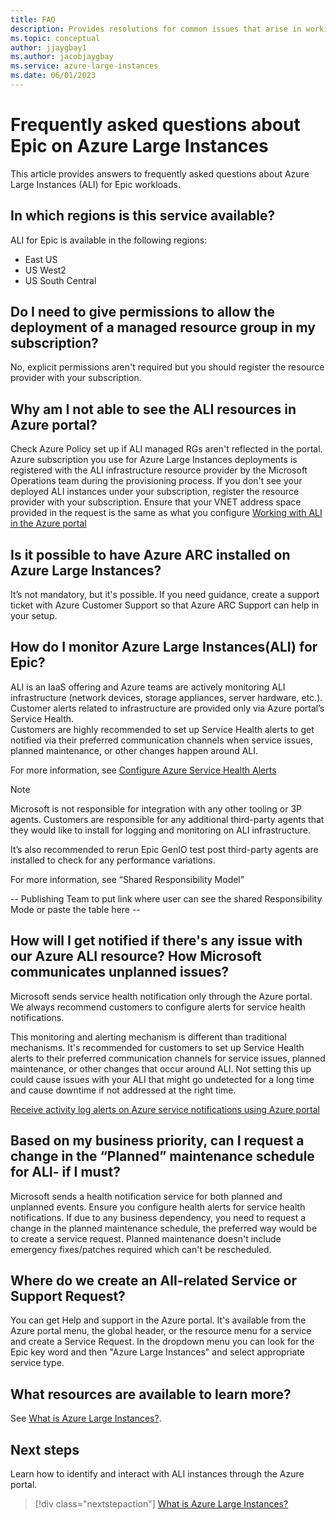 ```yaml
---
title: FAQ
description: Provides resolutions for common issues that arise in working with ALI for Epic.
ms.topic: conceptual
author: jjaygbay1
ms.author: jacobjaygbay
ms.service: azure-large-instances
ms.date: 06/01/2023
---
```


# Frequently asked questions about Epic on Azure Large Instances

This article provides answers to frequently asked questions about Azure Large Instances (ALI) for Epic workloads.

## In which regions is this service available?

ALI for Epic is available in the following regions:

* East US
* US West2
* US South Central  

## Do I need to give permissions to allow the deployment of a managed resource group in my subscription?

No, explicit permissions aren't required but you should register the resource provider with your subscription.

## Why am I not able to see the ALI resources in Azure portal?

Check Azure Policy set up if ALI managed RGs aren't reflected in the portal.
Azure subscription you use for Azure Large Instances deployments is registered with the ALI infrastructure resource provider by the Microsoft Operations team during the provisioning process.
If you don't see your deployed ALI instances under your subscription, register the resource provider with your subscription. 
Ensure that your VNET address space provided in the request is the same as what you configure [Working with ALI in the Azure portal](../../work-with-ali-in-the-azure-portal.md)

## Is it possible to have Azure ARC installed on Azure Large Instances?

It’s not mandatory, but it's possible.
If you need guidance, create a support ticket with Azure Customer Support so that Azure ARC Support can help in your setup.

## How do I monitor Azure Large Instances(ALI) for Epic?

ALI is an IaaS offering and Azure teams are actively monitoring ALI infrastructure (network devices, storage appliances, server hardware, etc.).
Customer alerts related to infrastructure are provided only via Azure portal’s Service Health.  
Customers are highly recommended to set up Service Health alerts to get notified via their preferred communication channels when service issues, planned maintenance, or other changes happen around ALI.

 For more information, see [Configure Azure Service Health Alerts](configure-azure-service-health-alerts.md)

> [!NOTE]
> Microsoft is not responsible for integration with any other tooling or 3P agents. 
Customers are responsible for any additional third-party agents that they would like to install for logging and monitoring on ALI infrastructure.

It’s also recommended to rerun Epic GenIO test post third-party agents are installed to check for any performance variations.

For more information, see “Shared Responsibility Model"

 -- Publishing Team to put  link where user can see the shared Responsibility Mode or paste the table here --  

## How will I get notified if there's any issue with our Azure ALI resource? How Microsoft communicates unplanned issues?

Microsoft sends service health notification only through the Azure portal.
We always recommend customers to configure alerts for service health notifications.  

This monitoring and alerting mechanism is different than traditional mechanisms.  It's recommended for customers to set up Service Health alerts to their preferred communication channels for service issues, planned maintenance, or other changes that occur around ALI. 
Not setting this up could cause issues with your ALI that might go undetected for a long time and cause downtime if not addressed at the right time.  

[Receive activity log alerts on Azure service notifications using Azure portal](https://learn.microsoft.com/azure/service-health/alerts-activity-log-service-notifications-portal)
## Based on my business priority, can I request a change in the “Planned” maintenance schedule for ALI- if I must?

Microsoft sends a health notification service for both planned and unplanned events.
Ensure you configure health alerts for service health notifications.
If due to any business dependency, you need to request a change in the planned maintenance schedule, the preferred way would be to create a service request.
Planned maintenance doesn't include emergency fixes/patches required which can't be rescheduled.

## Where do we create an AlI-related Service or Support Request?

You can get Help and support in the Azure portal.
It's available from the Azure portal menu, the global header, or the resource menu for a service and create a Service Request.
In the dropdown menu you can look for the Epic key word and then "Azure Large Instances" and select appropriate service type.

## What resources are available to learn more?

See [What is Azure Large Instances?](../../what-is-azure-large-instances.md).

## Next steps

Learn how to identify and interact with ALI instances through the Azure portal.

> [!div class="nextstepaction"]
> [What is Azure Large Instances?](../../what-is-azure-large-instances.md)


